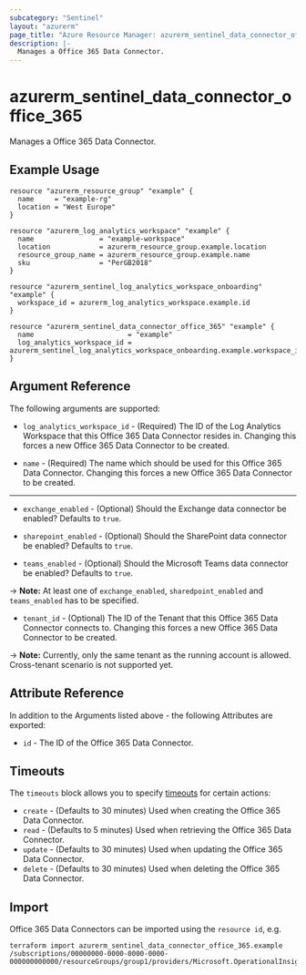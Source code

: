 ```yaml
---
subcategory: "Sentinel"
layout: "azurerm"
page_title: "Azure Resource Manager: azurerm_sentinel_data_connector_office_365"
description: |-
  Manages a Office 365 Data Connector.
---
```


# azurerm_sentinel_data_connector_office_365

Manages a Office 365 Data Connector.

## Example Usage

```hcl
resource "azurerm_resource_group" "example" {
  name     = "example-rg"
  location = "West Europe"
}

resource "azurerm_log_analytics_workspace" "example" {
  name                = "example-workspace"
  location            = azurerm_resource_group.example.location
  resource_group_name = azurerm_resource_group.example.name
  sku                 = "PerGB2018"
}

resource "azurerm_sentinel_log_analytics_workspace_onboarding" "example" {
  workspace_id = azurerm_log_analytics_workspace.example.id
}

resource "azurerm_sentinel_data_connector_office_365" "example" {
  name                       = "example"
  log_analytics_workspace_id = azurerm_sentinel_log_analytics_workspace_onboarding.example.workspace_id
}
```

## Argument Reference

The following arguments are supported:

* `log_analytics_workspace_id` - (Required) The ID of the Log Analytics Workspace that this Office 365 Data Connector resides in. Changing this forces a new Office 365 Data Connector to be created.

* `name` - (Required) The name which should be used for this Office 365 Data Connector. Changing this forces a new Office 365 Data Connector to be created.

---

* `exchange_enabled` - (Optional) Should the Exchange data connector be enabled? Defaults to `true`.

* `sharepoint_enabled` - (Optional) Should the SharePoint data connector be enabled? Defaults to `true`.

* `teams_enabled` - (Optional) Should the Microsoft Teams data connector be enabled? Defaults to `true`.

-> **Note:** At least one of `exchange_enabled`, `sharedpoint_enabled` and `teams_enabled` has to be specified.

* `tenant_id` - (Optional) The ID of the Tenant that this Office 365 Data Connector connects to. Changing this forces a new Office 365 Data Connector to be created.

-> **Note:** Currently, only the same tenant as the running account is allowed. Cross-tenant scenario is not supported yet.

## Attribute Reference

In addition to the Arguments listed above - the following Attributes are exported:

* `id` - The ID of the Office 365 Data Connector.

## Timeouts

The `timeouts` block allows you to specify [timeouts](https://developer.hashicorp.com/terraform/language/resources/configure#define-operation-timeouts) for certain actions:

* `create` - (Defaults to 30 minutes) Used when creating the Office 365 Data Connector.
* `read` - (Defaults to 5 minutes) Used when retrieving the Office 365 Data Connector.
* `update` - (Defaults to 30 minutes) Used when updating the Office 365 Data Connector.
* `delete` - (Defaults to 30 minutes) Used when deleting the Office 365 Data Connector.

## Import

Office 365 Data Connectors can be imported using the `resource id`, e.g.

```shell
terraform import azurerm_sentinel_data_connector_office_365.example /subscriptions/00000000-0000-0000-0000-000000000000/resourceGroups/group1/providers/Microsoft.OperationalInsights/workspaces/workspace1/providers/Microsoft.SecurityInsights/dataConnectors/dc1
```
